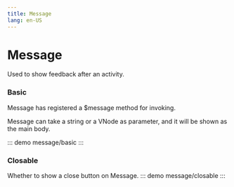 ```yaml
---
title: Message
lang: en-US
---
```



# Message
Used to show feedback after an activity. 

### Basic
Message has registered a $message method for invoking.

Message can take a string or a VNode as parameter, and it will be shown as the main body.

::: demo
message/basic
:::


### Closable
Whether to show a close button on Message.
::: demo
message/closable
:::
